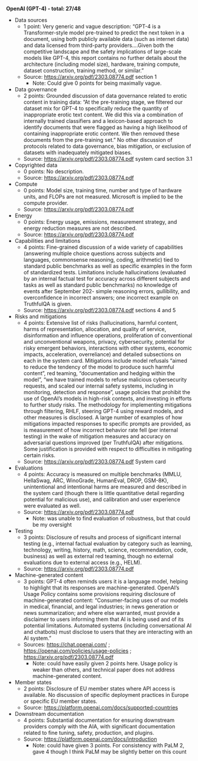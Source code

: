 ﻿**OpenAI (GPT-4) - total: 27/48**

- Data sources
   - 1 point: Very generic and vague description: “GPT-4 is a Transformer-style model pre-trained to predict the next token in a document, using both publicly available data (such as internet data) and data licensed from third-party providers….Given both the competitive landscape and the safety implications of large-scale models like GPT-4, this report contains no further details about the architecture (including model size), hardware, training compute, dataset construction, training method, or similar.”
   - Source: <https://arxiv.org/pdf/2303.08774.pdf> section 1
      - Note: Could give 0 points for being maximally vague.
- Data governance
   - 2 points: Grounded discussion of data governance related to erotic content in training data: “At the pre-training stage, we filtered our dataset mix for GPT-4 to specifically reduce the quantity of inappropriate erotic text content. We did this via a combination of internally trained classifiers and a lexicon-based approach to identify documents that were flagged as having a high likelihood of containing inappropriate erotic content. We then removed these documents from the pre-training set.” No other discussion of protocols related to data governance, bias mitigation, or exclusion of datasets with inadequately mitigated biases.
   - Source: <https://arxiv.org/pdf/2303.08774.pdf> system card section 3.1
- Copyrighted data
   - 0 points: No description.
   - Source: <https://arxiv.org/pdf/2303.08774.pdf> 
- Compute 
   - 0 points: Model size, training time, number and type of hardware units, and FLOPs are not measured. Microsoft is implied to be the compute provider.
   - Source: <https://arxiv.org/pdf/2303.08774.pdf> 
- Energy
   - 0 points: Energy usage, emissions, measurement strategy, and energy reduction measures are not described.
   - Source: <https://arxiv.org/pdf/2303.08774.pdf> 
- Capabilities and limitations
   - 4 points: Fine-grained discussion of a wide variety of capabilities (answering multiple choice questions across subjects and languages, commonsense reasoning, coding, arithmetic) tied to standard public benchmarks as well as specific examples in the form of standardized tests. Limitations include hallucinations (evaluated by an internal factual test for accuracy across different subjects and tasks as well as standard public benchmarks) no knowledge of events after September 202- simple reasoning errors, gullibility, and overconfidence in incorrect answers; one incorrect example on TruthfulQA is given.
   - Source: <https://arxiv.org/pdf/2303.08774.pdf> sections 4 and 5
- Risks and mitigations
   - 4 points: Extensive list of risks (hallucinations, harmful content, harms of representation, allocation, and quality of service, disinformation and influence operations, proliferation of conventional and unconventional weapons, privacy, cybersecurity, potential for risky emergent behaviors, interactions with other systems, economic impacts, acceleration, overreliance) and detailed subsections on each in the system card. Mitigations include model refusals “aimed to reduce the tendency of the model to produce such harmful content”, red teaming, “documentation and hedging within the model”, “we have trained models to refuse malicious cybersecurity requests, and scaled our internal safety systems, including in monitoring, detection and response”, usage policies that prohibit the use of OpenAI’s models in high-risk contexts, and investing in efforts to further study risks. The methodology for implementing mitigations through filtering, RHLF, steering GPT-4 using reward models, and other measures is disclosed. A large number of examples of how mitigations impacted responses to specific prompts are provided, as is measurement of how incorrect behavior rate fell (per internal testing) in the wake of mitigation measures and accuracy on adversarial questions improved (per TruthfulQA) after mitigations. Some justification is provided with respect to difficulties in mitigating certain risks. 
   - Source: <https://arxiv.org/pdf/2303.08774.pdf> System card
- Evaluations
   - 4 points: Accuracy is measured on multiple benchmarks (MMLU, HellaSwag, ARC, WinoGrade, HumanEval, DROP, GSM-8K), unintentional and intentional harms are measured and described in the system card (though there is little quantitative detail regarding potential for malicious use), and calibration and user experience were evaluated as well. 
   - Source: <https://arxiv.org/pdf/2303.08774.pdf> 
      - Note: was unable to find evaluation of robustness, but that could be my oversight
- Testing
   - 3 points: Disclosure of results and process of significant internal testing (e.g., internal factual evaluation by category such as learning, technology, writing, history, math, science, recommendation, code, business) as well as external red teaming, though no external evaluations due to external access (e.g., HELM). 
   - Source: <https://arxiv.org/pdf/2303.08774.pdf> 
- Machine-generated content
   - 3 points: GPT-4 often reminds users it is a language model, helping to highlight that its responses are machine-generated. OpenAI’s Usage Policy contains some provisions requiring disclosure of machine-generated content: “Consumer-facing uses of our models in medical, financial, and legal industries; in news generation or news summarization; and where else warranted, must provide a disclaimer to users informing them that AI is being used and of its potential limitations. Automated systems (including conversational AI and chatbots) must disclose to users that they are interacting with an AI system.”
   - Sources: <https://chat.openai.com/> ; <https://openai.com/policies/usage-policies> ; <https://arxiv.org/pdf/2303.08774.pdf> 
      - Note: could have easily given 2 points here. Usage policy is weaker than others, and technical paper does not address machine-generated content.
- Member states
   - 2 points: Disclosure of EU member states where API access is available. No discussion of specific deployment practices in Europe or specific EU member states.
   - Source: <https://platform.openai.com/docs/supported-countries> 
- Downstream documentation
   - 4 points: Substantial documentation for ensuring downstream providers comply with the AIA, with significant documentation related to fine tuning, safety, production, and plugins.
   - Source: <https://platform.openai.com/docs/introduction> 
      - Note: could have given 3 points. For consistency with PaLM 2, gave 4 though I think PaLM may be slightly better on this count
